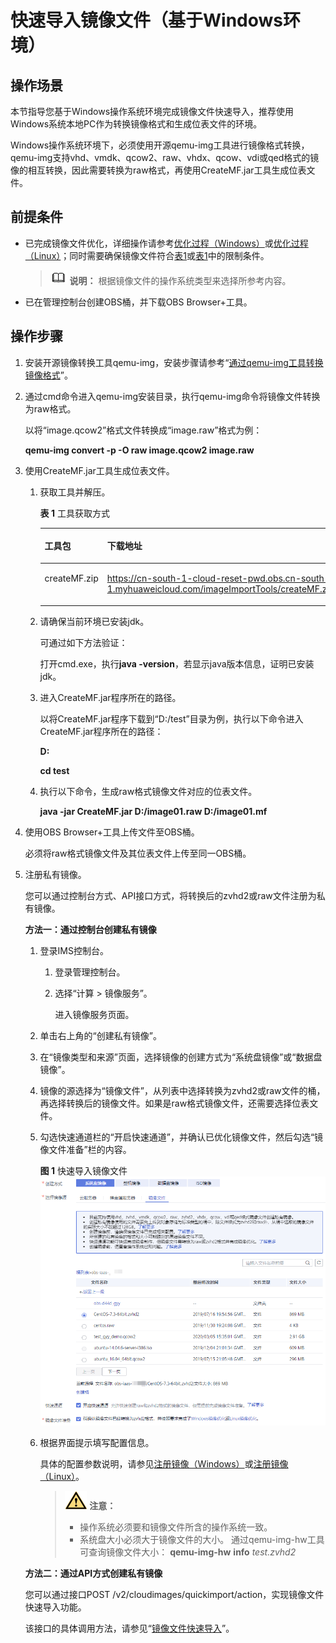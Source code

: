 # 快速导入镜像文件（基于Windows环境）<a name="ims_01_0341"></a>

## 操作场景<a name="section12126161523313"></a>

本节指导您基于Windows操作系统环境完成镜像文件快速导入，推荐使用Windows系统本地PC作为转换镜像格式和生成位表文件的环境。

Windows操作系统环境下，必须使用开源qemu-img工具进行镜像格式转换，qemu-img支持vhd、vmdk、qcow2、raw、vhdx、qcow、vdi或qed格式的镜像的相互转换，因此需要转换为raw格式，再使用CreateMF.jar工具生成位表文件。

## 前提条件<a name="section1892165619595"></a>

-   已完成镜像文件优化，详细操作请参考[优化过程（Windows）](优化过程（Windows）.md)或[优化过程（Linux）](优化过程（Linux）.md)；同时需要确保镜像文件符合[表1](准备镜像文件（Windows）.md#table85212269215)或[表1](准备镜像文件（Linux）.md#table85212269215)中的限制条件。

    >![](public_sys-resources/icon-note.gif) **说明：** 
    >根据镜像文件的操作系统类型来选择所参考内容。

-   已在管理控制台创建OBS桶，并下载OBS Browser+工具。

## 操作步骤<a name="section10894927133216"></a>

1.  安装开源镜像转换工具qemu-img，安装步骤请参考“[通过qemu-img工具转换镜像格式](https://support.huaweicloud.com/bestpractice-ims/ims_bp_0030.html)”。
2.  通过cmd命令进入qemu-img安装目录，执行qemu-img命令将镜像文件转换为raw格式。

    以将“image.qcow2”格式文件转换成“image.raw”格式为例：

    **qemu-img convert -p -O raw image.qcow2 image.raw**

3.  使用CreateMF.jar工具生成位表文件。
    1.  获取工具并解压。

        **表 1**  工具获取方式

        <a name="table1944942510245"></a>
        <table><thead align="left"><tr id="row144501125172416"><th class="cellrowborder" valign="top" width="23.580000000000002%" id="mcps1.2.3.1.1"><p id="p1774514135584"><a name="p1774514135584"></a><a name="p1774514135584"></a>工具包</p>
        </th>
        <th class="cellrowborder" valign="top" width="76.42%" id="mcps1.2.3.1.2"><p id="p1341522418110"><a name="p1341522418110"></a><a name="p1341522418110"></a>下载地址</p>
        </th>
        </tr>
        </thead>
        <tbody><tr id="row6450325162418"><td class="cellrowborder" valign="top" width="23.580000000000002%" headers="mcps1.2.3.1.1 "><p id="p143601654164819"><a name="p143601654164819"></a><a name="p143601654164819"></a>createMF.zip</p>
        </td>
        <td class="cellrowborder" valign="top" width="76.42%" headers="mcps1.2.3.1.2 "><p id="p830062115516"><a name="p830062115516"></a><a name="p830062115516"></a><a href="https://cn-south-1-cloud-reset-pwd.obs.cn-south-1.myhuaweicloud.com/imageImportTools/createMF.zip" target="_blank" rel="noopener noreferrer">https://cn-south-1-cloud-reset-pwd.obs.cn-south-1.myhuaweicloud.com/imageImportTools/createMF.zip</a></p>
        </td>
        </tr>
        </tbody>
        </table>

    2.  请确保当前环境已安装jdk。

        可通过如下方法验证：

        打开cmd.exe，执行**java -version**，若显示java版本信息，证明已安装jdk。

    3.  进入CreateMF.jar程序所在的路径。

        以将CreateMF.jar程序下载到“D:/test”目录为例，执行以下命令进入CreateMF.jar程序所在的路径：

        **D:**

        **cd test**

    4.  执行以下命令，生成raw格式镜像文件对应的位表文件。

        **java -jar CreateMF.jar D:/image01.raw D:/image01.mf**

4.  使用OBS Browser+工具上传文件至OBS桶。

    必须将raw格式镜像文件及其位表文件上传至同一OBS桶。

5.  注册私有镜像。

    您可以通过控制台方式、API接口方式，将转换后的zvhd2或raw文件注册为私有镜像。

    **方法一：通过控制台创建私有镜像**

    1.  登录IMS控制台。
        1.  登录管理控制台。
        2.  选择“计算 \> 镜像服务”。

            进入镜像服务页面。

    2.  单击右上角的“创建私有镜像”。
    3.  在“镜像类型和来源”页面，选择镜像的创建方式为“系统盘镜像”或“数据盘镜像”。
    4.  镜像的源选择为“镜像文件”，从列表中选择转换为zvhd2或raw文件的桶，再选择转换后的镜像文件。如果是raw格式镜像文件，还需要选择位表文件。
    5.  勾选快速通道栏的“开启快速通道”，并确认已优化镜像文件，然后勾选“镜像文件准备”栏的内容。

        **图 1**  快速导入镜像文件<a name="ims_01_0340_fig277285611573"></a>  
        ![](figures/快速导入镜像文件.png "快速导入镜像文件")

    6.  根据界面提示填写配置信息。

        具体的配置参数说明，请参见[注册镜像（Windows）](注册镜像（Windows）.md)或[注册镜像（Linux）](注册镜像（Linux）.md)。

        >![](public_sys-resources/icon-caution.gif) **注意：** 
        >-   操作系统必须要和镜像文件所含的操作系统一致。
        >-   系统盘大小必须大于镜像文件的大小。
        >    通过qemu-img-hw工具可查询镜像文件大小：
        >    **qemu-img-hw** **info** _test.zvhd2_


    **方法二：通过API方式创建私有镜像**

    您可以通过接口POST /v2/cloudimages/quickimport/action，实现镜像文件快速导入功能。

    该接口的具体调用方法，请参见“[镜像文件快速导入](https://support.huaweicloud.com/api-ims/ims_03_0605.html)”。


